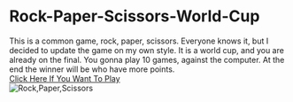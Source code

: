 # Rock-Paper-Scissors-World-Cup

This is a common game, rock, paper, scissors. Everyone knows it, but I decided to update the game on my own style. It is a world cup, and you are already on the final. You gonna play 10 games, against the computer. At the end the winner will be who have more points.
<br>
[Click Here If You Want To Play](https://replit.com/@HristianBalevsk/Rock-Paper-Scissors-World-Cup?v=1)
<br>
![Rock,Paper,Scissors](https://user-images.githubusercontent.com/114162692/204119250-693bfa0a-0b86-4194-8fa2-c7a167cb1e97.png)
